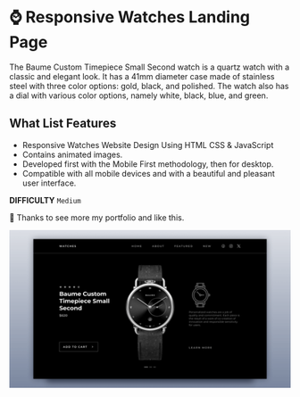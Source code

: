 # ⌚ Responsive Watches Landing Page

The Baume Custom Timepiece Small Second watch is a quartz watch with a classic and elegant look. It has a 41mm diameter case made of stainless steel with three color options: gold, black, and polished. The watch also has a dial with various color options, namely white, black, blue, and green.

## What List Features
- Responsive Watches Website Design Using HTML CSS & JavaScript
- Contains animated images.
- Developed first with the Mobile First methodology, then for desktop.
- Compatible with all mobile devices and with a beautiful and pleasant user interface.

<b>DIFFICULTY</b>
`Medium`

💙 Thanks to see more my portfolio and like this.

![preview img](/preview.png)
